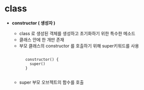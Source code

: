 # class

* __constructor ( 생성자 )__
	- class 로 생성된 객체를 생성하고 초기화하기 위한 특수한 메소드
	- 클래스 안에 한 개만 존재
	- 부모 클래스의 constructor 를 호출하기 위해 super키워드를 사용
  <pre><code>
        constructor() {
          super()
        }
	</code></pre>
	
	- super
		부모 오브젝트의 함수를 호출
		
		
